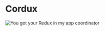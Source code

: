 # Cordux

![You got your Redux in my app coordinator](https://github.com/willowtreeapps/cordux/blob/develop/yougot.jpg?raw=true)
